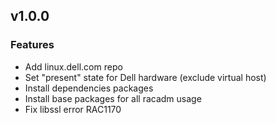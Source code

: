 
## v1.0.0

### Features
* Add linux.dell.com repo
* Set "present" state for Dell hardware (exclude virtual host)
* Install dependencies packages
* Install base packages for all racadm usage
* Fix libssl error RAC1170
